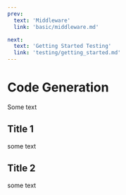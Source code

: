 ```yaml
---
prev:
  text: 'Middleware'
  link: 'basic/middleware.md'

next:
  text: 'Getting Started Testing'
  link: 'testing/getting_started.md'
---
```




# Code Generation

Some text

## Title 1

some text

## Title 2

some text
